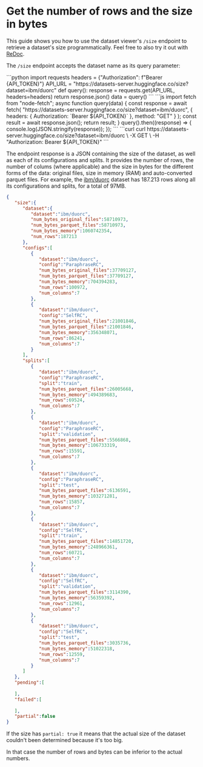 # Get the number of rows and the size in bytes

This guide shows you how to use the dataset viewer's `/size` endpoint to retrieve a dataset's size programmatically. Feel free to also try it out with [ReDoc](https://redocly.github.io/redoc/?url=https://datasets-server.huggingface.co/openapi.json#operation/getSize).

The `/size` endpoint accepts the dataset name as its query parameter:

<inferencesnippet>
<python>
```python
import requests
headers = {"Authorization": f"Bearer {API_TOKEN}"}
API_URL = "https://datasets-server.huggingface.co/size?dataset=ibm/duorc"
def query():
    response = requests.get(API_URL, headers=headers)
    return response.json()
data = query()
```
</python>
<js>
```js
import fetch from "node-fetch";
async function query(data) {
    const response = await fetch(
        "https://datasets-server.huggingface.co/size?dataset=ibm/duorc",
        {
            headers: { Authorization: `Bearer ${API_TOKEN}` },
            method: "GET"
        }
    );
    const result = await response.json();
    return result;
}
query().then((response) => {
    console.log(JSON.stringify(response));
});
```
</js>
<curl>
```curl
curl https://datasets-server.huggingface.co/size?dataset=ibm/duorc \
        -X GET \
        -H "Authorization: Bearer ${API_TOKEN}"
```
</curl>
</inferencesnippet>

The endpoint response is a JSON containing the size of the dataset, as well as each of its configurations and splits. It provides the number of rows, the number of colums (where applicable) and the size in bytes for the different forms of the data: original files, size in memory (RAM) and auto-converted parquet files. For example, the [ibm/duorc](https://huggingface.co/datasets/ibm/duorc) dataset has 187.213 rows along all its configurations and splits, for a total of 97MB.

```json
{
   "size":{
      "dataset":{
         "dataset":"ibm/duorc",
         "num_bytes_original_files":58710973,
         "num_bytes_parquet_files":58710973,
         "num_bytes_memory":1060742354,
         "num_rows":187213
      },
      "configs":[
         {
            "dataset":"ibm/duorc",
            "config":"ParaphraseRC",
            "num_bytes_original_files":37709127,
            "num_bytes_parquet_files":37709127,
            "num_bytes_memory":704394283,
            "num_rows":100972,
            "num_columns":7
         },
         {
            "dataset":"ibm/duorc",
            "config":"SelfRC",
            "num_bytes_original_files":21001846,
            "num_bytes_parquet_files":21001846,
            "num_bytes_memory":356348071,
            "num_rows":86241,
            "num_columns":7
         }
      ],
      "splits":[
         {
            "dataset":"ibm/duorc",
            "config":"ParaphraseRC",
            "split":"train",
            "num_bytes_parquet_files":26005668,
            "num_bytes_memory":494389683,
            "num_rows":69524,
            "num_columns":7
         },
         {
            "dataset":"ibm/duorc",
            "config":"ParaphraseRC",
            "split":"validation",
            "num_bytes_parquet_files":5566868,
            "num_bytes_memory":106733319,
            "num_rows":15591,
            "num_columns":7
         },
         {
            "dataset":"ibm/duorc",
            "config":"ParaphraseRC",
            "split":"test",
            "num_bytes_parquet_files":6136591,
            "num_bytes_memory":103271281,
            "num_rows":15857,
            "num_columns":7
         },
         {
            "dataset":"ibm/duorc",
            "config":"SelfRC",
            "split":"train",
            "num_bytes_parquet_files":14851720,
            "num_bytes_memory":248966361,
            "num_rows":60721,
            "num_columns":7
         },
         {
            "dataset":"ibm/duorc",
            "config":"SelfRC",
            "split":"validation",
            "num_bytes_parquet_files":3114390,
            "num_bytes_memory":56359392,
            "num_rows":12961,
            "num_columns":7
         },
         {
            "dataset":"ibm/duorc",
            "config":"SelfRC",
            "split":"test",
            "num_bytes_parquet_files":3035736,
            "num_bytes_memory":51022318,
            "num_rows":12559,
            "num_columns":7
         }
      ]
   },
   "pending":[
      
   ],
   "failed":[
      
   ],
   "partial":false
}
```

If the size has `partial: true` it means that the actual size of the dataset couldn't been determined because it's too big.

In that case the number of rows and bytes can be inferior to the actual numbers.
